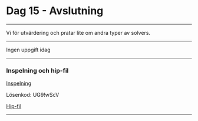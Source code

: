 
# **Dag 15 - Avslutning**
___

Vi för utvärdering och pratar lite om andra typer av solvers. 




___
Ingen uppgift idag
___
### **Inspelning och hip-fil**


[Inspelning](https://us02web.zoom.us/rec/share/_rLEnUW6uRwsYMCO7D0qf_Wm8RP4xzYwHVQk2jIRE4B4r3rUMWdliDl-ng9XoJe3.Ki7pChzfgX8N4qS5)


Lösenkod: UG9!wScV

[Hip-fil](https://github.com/Studio-Konkret/Technical-Direction/blob/main/Xenter/Dag15/dag15.hipnc)
___



